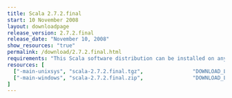 ```yaml
---
title: Scala 2.7.2.final
start: 10 November 2008
layout: downloadpage
release_version: 2.7.2.final
release_date: "November 10, 2008"
show_resources: "true"
permalink: /download/2.7.2.final.html
requirements: "This Scala software distribution can be installed on any Unix-like or Windows system. It requires the Java runtime version 1.6 or later, which can be downloaded <a href='http://www.java.com/'>here</a>."
resources: [
  ["-main-unixsys", "scala-2.7.2.final.tgz",                "DOWNLOAD_LOCATION_123/scala-2.7.2.final.tgz",                   "Max OS X, Unix, Cygwin",  "16 MB"],
  ["-main-windows", "scala-2.7.2.final.zip",                "DOWNLOAD_LOCATION_123/scala-2.7.2.final.zip",                   "Windows",                 "16 MB"]
]
---
```




